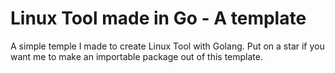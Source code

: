 # Linux Tool made in Go - A template

A simple temple I made to create Linux Tool with Golang.
Put on a star if you want me to make an importable package out of this template.
